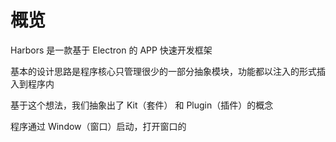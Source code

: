 # 概览

Harbors 是一款基于 Electron 的 APP 快速开发框架

基本的设计思路是程序核心只管理很少的一部分抽象模块，功能都以注入的形式插入到程序内

基于这个想法，我们抽象出了 Kit（套件） 和 Plugin（插件）的概念

程序通过 Window（窗口）启动，打开窗口的
